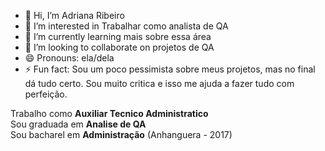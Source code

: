 - 👋 Hi, I’m Adriana Ribeiro
- 👀 I’m interested in Trabalhar como analista de QA
- 🌱 I’m currently learning mais sobre essa área
- 💞️ I’m looking to collaborate on projetos de QA
- 😄 Pronouns: ela/dela
- ⚡ Fun fact: Sou um poco pessimista sobre meus projetos, mas no final dá tudo certo. Sou muito critica e isso me ajuda a fazer tudo com perfeição.
  

Trabalho como **Auxiliar Tecnico Administratico**<br>
Sou graduada em **Analise de QA**<br>
Sou bacharel em **Administração** (Anhanguera - 2017)<br>

<!---
ADRIANARIBEIROLF/ADRIANARIBEIROLF is a ✨ special ✨ repository because its `README.md` (this file) appears on your GitHub profile.
You can click the Preview link to take a look at your changes.
--->
